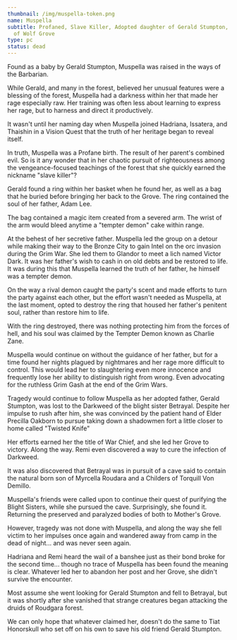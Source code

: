 ```yaml
---
thumbnail: /img/muspella-token.png
name: Muspella
subtitle: Profaned, Slave Killer, Adopted daughter of Gerald Stumpton, Barbarian
  of Wolf Grove
type: pc
status: dead
---
```

Found as a baby by Gerald Stumpton, Muspella was raised in the ways of the Barbarian. 

While Gerald, and many in the forest, believed her unusual features were a blessing of the forest, Muspella had a darkness within her that made her rage especially raw. Her training was often less about learning to express her rage, but to harness and direct it productively.

It wasn't until her naming day when Muspella joined Hadriana, Issatera, and Thaishin in a Vision Quest that the truth of her heritage began to reveal itself.

In truth, Muspella was a Profane birth. The result of her parent's combined evil. So is it any wonder that in her chaotic pursuit of righteousness among the vengeance-focused teachings of the forest that she quickly earned the nickname "slave killer"?

Gerald found a ring within her basket when he found her, as well as a bag that he buried before bringing her back to the Grove. The ring contained the soul of her father, Adam Lee.

The bag contained a magic item created from a severed arm. The wrist of the arm would bleed anytime a "tempter demon" cake within range.

At the behest of her secretive father. Muspella led the group on a detour while making their way to the Bronze City to gain Intel on the orc invasion during the Grim War. She led them to Glandor to meet a lich named Victor Dark. It was her father's wish to cash in on old debts and be restored to life. It was during this that Muspella learned the truth of her father, he himself was a tempter demon.

On the way a rival demon caught the party's scent and made efforts to turn the party against each other, but the effort wasn't needed as Muspella, at the last moment, opted to destroy the ring that housed her father's penitent soul, rather than restore him to life.

With the ring destroyed, there was nothing protecting him from the forces of hell, and his soul was claimed by the Tempter Demon known as Charlie Zane.

Muspella would continue on without the guidance of her father, but for a time found her nights plagued by nightmares and her rage more difficult to control. This would lead her to slaughtering even more innocence and frequently lose her ability to distinguish right from wrong. Even advocating for the ruthless Grim Gash at the end of the Grim Wars.  

Tragedy would continue to follow Muspella as her adopted father, Gerald Stumpton, was lost to the Darkweed of the blight sister Betrayal. Despite her impulse to rush after him, she was convinced by the patient hand of Elder Precilla Oakborn to pursue taking down a shadowmen fort a little closer to home called "Twisted Knife"

Her efforts earned her the title of War Chief, and she led her Grove to victory. Along the way. Remi even discovered a way to cure the infection of Darkweed.

It was also discovered that Betrayal was in pursuit of a cave said to contain the natural born son of Myrcella Roudara and a Childers of Torquill Von Demillo.

Muspella's friends were called upon to continue their quest of purifying the Blight Sisters, while she pursued the cave. Surprisingly, she found it. Returning the preserved and paralyzed bodies of both to Mother's Grove. 

However, tragedy was not done with Muspella, and along the way she fell victim to her impulses once again and wandered away from camp in the dead of night... and was never seen again.

Hadriana and Remi heard the wail of a banshee just as their bond broke for the second time... though no trace of Muspella has been found the meaning is clear. Whatever led her to abandon her post and her Grove, she didn't survive the encounter.

Most assume she went looking for Gerald Stumpton and fell to Betrayal, but it was shortly after she vanished that strange creatures began attacking the druids of Roudgara forest.

We can only hope that whatever claimed her, doesn't do the same to Tiat Honorskull who set off on his own to save his old friend Gerald Stumpton.